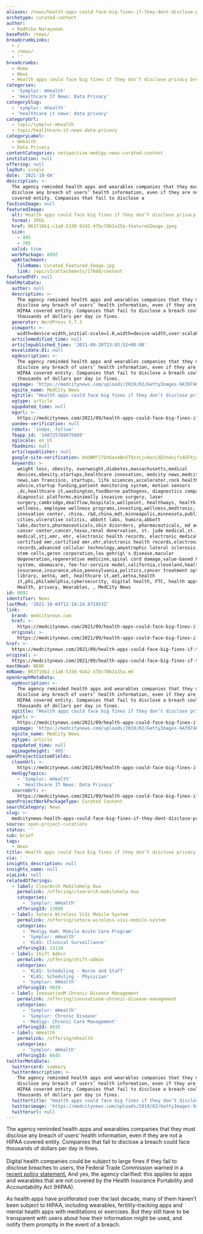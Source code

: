 ```yaml
---
aliases: /news/health-apps-could-face-big-fines-if-they-dont-disclose-privacy-breaches
archetype: curated-content
author:
  - Radhika Narayanan
basePath: /news/
breadcrumbLinks:
  - /
  - /news/
  - ''
breadcrumbs:
  - Home
  - News
  - Health apps could face big fines if they don’t disclose privacy breaches
categories:
  - 'Symplur: mHealth'
  - 'Healthcare IT News: Data Privacy'
categorySlug:
  - 'symplur: mhealth'
  - 'healthcare it news: data privacy'
categoryUrl:
  - topic/symplur-mhealth
  - topic/healthcare-it-news-data-privacy
categoryLabel:
  - mHealth
  - Data Privacy
contentCategories: netspective-medigy-news-curated-content
institution: null
offering: null
layOut: single
date: '2021-10-04'
description: >-
  The agency reminded health apps and wearables companies that they must
  disclose any breach of users’ health information, even if they are not a HIPAA
  covered entity. Companies that fail to disclose a 
favIconImage: null
featuredImage:
  alt: Health apps could face big fines if they don’t disclose privacy breaches
  format: JPEG
  href: 063f16b1-c1a0-5338-9242-47bc7862a35a-featuredImage.jpeg
  size:
    - 495
    - 705
  valid: true
  workPackage: 8092
  wpAttachment:
    fileName: Curated_Featured_Image.jpg
    link: /api/v3/attachments/17608/content
featuredPdf: null
htmlMetaData:
  author: null
  description: >-
    The agency reminded health apps and wearables companies that they must
    disclose any breach of users’ health information, even if they are not a
    HIPAA covered entity. Companies that fail to disclose a breach could face
    thousands of dollars per day in fines.
  generator: WordPress 5.7.3
  viewport: >-
    width=device-width,initial-scale=1.0,width=device-width,user-scalable=no,minimum-scale=1.0,maximum-scale=1.0
  articlemodified_time: null
  articlepublished_time: '2021-09-20T23:03:52+00:00'
  msvalidate.01: null
  ogdescription: >-
    The agency reminded health apps and wearables companies that they must
    disclose any breach of users’ health information, even if they are not a
    HIPAA covered entity. Companies that fail to disclose a breach could face
    thousands of dollars per day in fines.
  ogimage: 'https://medcitynews.com/uploads/2019/02/GettyImages-943974892-1.jpg'
  ogsite_name: MedCity News
  ogtitle: "Health apps could face big fines if they don’t disclose privacy breaches\_"
  ogtype: article
  ogupdated_time: null
  ogurl: >-
    https://medcitynews.com/2021/09/health-apps-could-face-big-fines-if-they-dont-disclose-privacy-breaches/
  yandex-verification: null
  robots: 'index, follow'
  fbapp_id: '148725768475669'
  oglocale: en_US
  fbadmins: null
  articlepublisher: null
  google-site-verification: 8nDWMfiTOt6ao4BnXT9zrLjvbecCXEVndojfz4GFXjo
  keywords: >-
    weight loss, obesity, overweight,diabetes,massachusetts,medical
    devices,obesity,startups,healthcare innovation, medcity news,medcity
    news,san francisco, startups, life sciences,accelerator,rock health,startup
    advice,startup funding,patient monitoring system, motion sensors
    ,dc,healthcare it,washington,foodborne pathogens, diagnostics company,
    diagnostic platforms,minimally invasive surgery, laser
    surgery,cambridge,dealflow,hospitals,wellpoint, healthways, health and
    wellness, employee wellness programs,investing,wellness,medtronic, shanghai
    innovation center, china, r&d,china,mdt,minneapolis,minnesota,publics,twin
    cities,ulcerative colitis, abbott labs, humira,abbott
    labs,doctors,pharmaceuticals,skin disorders, pharmaceuticals, md anderson
    cancer center,cancer,texas,renal denervation, st. jude medical,st. jude
    medical,stj,emr, ehr, electronic health records, electronic medical records,
    certified emr,certified emr,ehr,electronic health records,electronic medical
    records,advanced cellular technology,amyotrophic lateral sclerosis,embryonic
    stem cells,geron corporation,lou gehrig\'s disease,macular
    degeneration,regenerative medicine,spinal cord damage,value-based healthcare
    system, obamacare, fee-for-service model,california,cleveland,health
    insurance,insurance,ohio,pennsylvania,politics,cancer treatment options
    library, aetna, aet, healthcare it,aet,aetna,health
    it,phi,philadelphia,cybersecurity, digital health, FTC, health apps, Mobile
    Health, privacy, Wearables, , MedCity News
id: 8092
identifier: News
lastMod: '2021-10-04T12:10:24.871953Z'
link:
  brand: medcitynews.com
  href: >-
    https://medcitynews.com/2021/09/health-apps-could-face-big-fines-if-they-dont-disclose-privacy-breaches/
  original: >-
    https://medcitynews.com/2021/09/health-apps-could-face-big-fines-if-they-dont-disclose-privacy-breaches/
href: >-
  https://medcitynews.com/2021/09/health-apps-could-face-big-fines-if-they-dont-disclose-privacy-breaches/
original: >-
  https://medcitynews.com/2021/09/health-apps-could-face-big-fines-if-they-dont-disclose-privacy-breaches/
mastHead: NEWS
mdName: 063f16b1-c1a0-5338-9242-47bc7862a35a.md
openGraphMetaData:
  ogdescription: >-
    The agency reminded health apps and wearables companies that they must
    disclose any breach of users’ health information, even if they are not a
    HIPAA covered entity. Companies that fail to disclose a breach could face
    thousands of dollars per day in fines.
  ogtitle: "Health apps could face big fines if they don’t disclose privacy breaches\_"
  ogurl: >-
    https://medcitynews.com/2021/09/health-apps-could-face-big-fines-if-they-dont-disclose-privacy-breaches/
  ogimage: 'https://medcitynews.com/uploads/2019/02/GettyImages-943974892-1.jpg'
  ogsite_name: MedCity News
  ogtype: article
  ogupdated_time: null
  ogimageheight: '495'
openProjectCustomFields:
  cleanUrl: >-
    https://medcitynews.com/2021/09/health-apps-could-face-big-fines-if-they-dont-disclose-privacy-breaches/
  medigyTopics:
    - 'Symplur: mHealth'
    - 'Healthcare IT News: Data Privacy'
  sourceUrl: >-
    https://medcitynews.com/2021/09/health-apps-could-face-big-fines-if-they-dont-disclose-privacy-breaches/
openProjectWorkPackageType: Curated Content
searchCategory: News
slug: >-
  medcitynews-health-apps-could-face-big-fines-if-they-dont-disclose-privacy-breaches
source: open-project-curations
status: ''
sub: brief
tags:
  - News
title: Health apps could face big fines if they don’t disclose privacy breaches
via: ' '
insights_description: null
insights_name: null
viaLink: null
relatedOfferings:
  - label: ClearArch MobileHelp Duo
    permalink: /offering/cleararch-mobilehelp-duo
    categories:
      - 'Symplur: mHealth'
    offeringId: 13606
  - label: Sotera Wireless ViSi Mobile System
    permalink: /offering/sotera-wireless-visi-mobile-system
    categories:
      - 'Medigy HaH: Mobile Acute Care Program'
      - 'Symplur: mHealth'
      - 'KLAS: Clinical Surveillance'
    offeringId: 13110
  - label: Shift Admin
    permalink: /offering/shift-admin
    categories:
      - 'KLAS: Scheduling - Nurse and Staff'
      - 'KLAS: Scheduling - Physician'
      - 'Symplur: mHealth'
    offeringId: 9029
  - label: InnovationM Chronic Disease Management
    permalink: /offering/innovationm-chronic-disease-management
    categories:
      - 'Symplur: mHealth'
      - 'Symplur: Chronic Disease'
      - 'Medigy: Chronic Care Management'
    offeringId: 8935
  - label: mHealth
    permalink: /offering/mhealth
    categories:
      - 'Symplur: mHealth'
    offeringId: 8645
twitterMetaData:
  twittercard: summary
  twitterdescription: >-
    The agency reminded health apps and wearables companies that they must
    disclose any breach of users’ health information, even if they are not a
    HIPAA covered entity. Companies that fail to disclose a breach could face
    thousands of dollars per day in fines.
  twittertitle: "Health apps could face big fines if they don’t disclose privacy breaches\_"
  twitterimage: 'https://medcitynews.com/uploads/2019/02/GettyImages-943974892-1.jpg'
  twitterurl: null
---
```

<p>The agency reminded health apps and wearables companies that they must disclose any breach of users’ health information, even if they are not a HIPAA covered entity. Companies that fail to disclose a breach could face thousands of dollars per day in fines.<br><br>Digital health companies could be subject to large fines if they fail to disclose breaches to users, the Federal Trade Commission warned in a <a href="https://www.ftc.gov/system/files/documents/public_statements/1596364/statement_of_the_commission_on_breaches_by_health_apps_and_other_connected_devices.pdf">recent policy statement.</a> And yes, the agency clarified: this applies to apps and wearables that are not covered by the Health Insurance Portability and Accountability Act (HIPAA).</p><p>As health apps have proliferated over the last decade, many of them haven’t been subject to HIPAA, including wearables, fertility-tracking apps and mental health apps with meditations or exercises. But they still have to be transparent with users about how their information might be used, and notify them promptly in the event of a breach.</p>